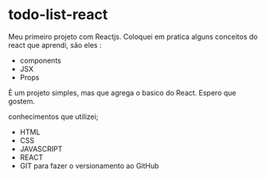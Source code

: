 # todo-list-react

Meu primeiro projeto com Reactjs. Coloquei em pratica alguns conceitos do react que aprendi, são eles :
- components
- JSX
- Props

È um projeto simples, mas que agrega o basico do React. Espero que gostem.

conhecimentos que utilizei; 
- HTML
- CSS
- JAVASCRIPT
- REACT
- GIT para fazer o versionamento ao GitHub
